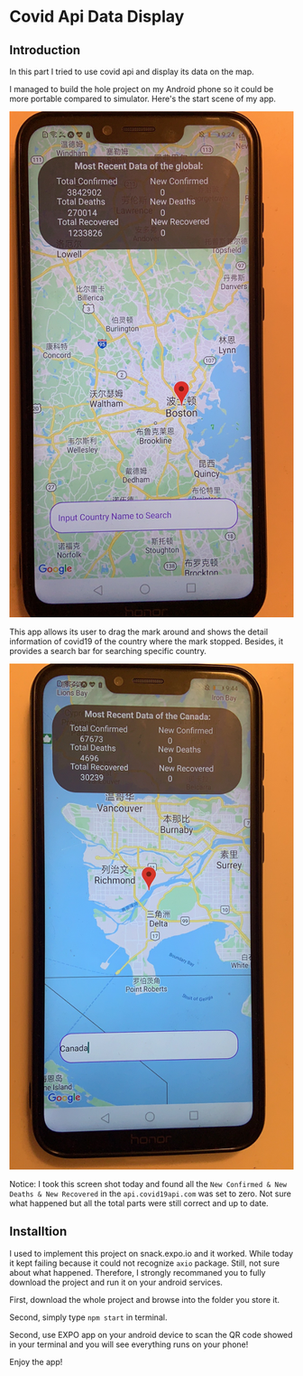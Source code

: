 # Covid Api Data Display

## Introduction
In this part I tried to use covid api and display its data on the map.

I managed to build the hole project on my Android phone so it could be more portable compared to simulator. Here's the start scene of my app.

![image](https://github.com/BUEC500C1/covid19-app-fzx2666/blob/master/figures/initial.jpg)

This app allows its user to drag the mark around and shows the detail information of covid19 of the country where the mark stopped. Besides, it provides a search bar for searching specific country.

![image](https://github.com/BUEC500C1/covid19-app-fzx2666/blob/master/figures/searchpage.jpg)

Notice: I took this screen shot today and found all the ```New Confirmed & New Deaths & New Recovered``` in the ```api.covid19api.com``` was set to zero. Not sure what happened but all the total parts were still correct and up to date.

## Installtion
I used to implement this project on snack.expo.io and it worked. While today it kept failing because it could not recognize ```axio``` package. Still, not sure about what happened. Therefore, I strongly recommaned you to fully download the project and run it on your android services.

First, download the whole project and browse into the folder you store it.

Second, simply type ```npm start``` in terminal.

Second, use EXPO app on your android device to scan the QR code showed in your terminal and you will see everything runs on your phone!

Enjoy the app!
